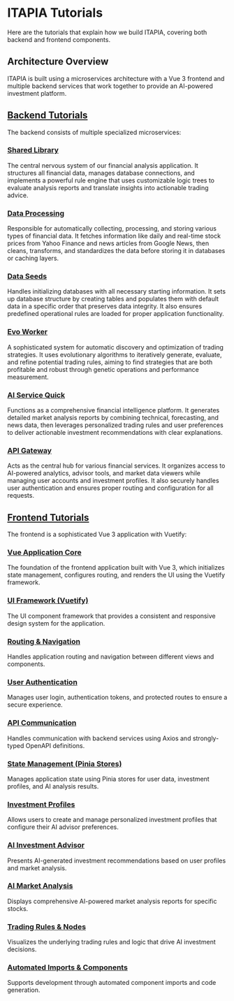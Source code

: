 # ITAPIA Tutorials

Here are the tutorials that explain how we build ITAPIA, covering both backend and frontend components.

## Architecture Overview

ITAPIA is built using a microservices architecture with a Vue 3 frontend and multiple backend services that work together to provide an AI-powered investment platform.

## [Backend Tutorials](./backend/index.md)

The backend consists of multiple specialized microservices:

### [Shared Library](./backend/shared/index.md)
The central nervous system of our financial analysis application. It structures all financial data, manages database connections, and implements a powerful rule engine that uses customizable logic trees to evaluate analysis reports and translate insights into actionable trading advice.

### [Data Processing](./backend/data_processing/index.md)
Responsible for automatically collecting, processing, and storing various types of financial data. It fetches information like daily and real-time stock prices from Yahoo Finance and news articles from Google News, then cleans, transforms, and standardizes the data before storing it in databases or caching layers.

### [Data Seeds](./backend/data_seeds/index.md)
Handles initializing databases with all necessary starting information. It sets up database structure by creating tables and populates them with default data in a specific order that preserves data integrity. It also ensures predefined operational rules are loaded for proper application functionality.

### [Evo Worker](./backend/evo_worker/index.md)
A sophisticated system for automatic discovery and optimization of trading strategies. It uses evolutionary algorithms to iteratively generate, evaluate, and refine potential trading rules, aiming to find strategies that are both profitable and robust through genetic operations and performance measurement.

### [AI Service Quick](./backend/ai_service_quick/index.md)
Functions as a comprehensive financial intelligence platform. It generates detailed market analysis reports by combining technical, forecasting, and news data, then leverages personalized trading rules and user preferences to deliver actionable investment recommendations with clear explanations.

### [API Gateway](./backend/api_gateway/index.md)
Acts as the central hub for various financial services. It organizes access to AI-powered analytics, advisor tools, and market data viewers while managing user accounts and investment profiles. It also securely handles user authentication and ensures proper routing and configuration for all requests.

## [Frontend Tutorials](./frontend/index.md)

The frontend is a sophisticated Vue 3 application with Vuetify:

### [Vue Application Core](./frontend/03_vue_application_core_.md)
The foundation of the frontend application built with Vue 3, which initializes state management, configures routing, and renders the UI using the Vuetify framework.

### [UI Framework (Vuetify)](./frontend/02_ui_framework__vuetify__.md)
The UI component framework that provides a consistent and responsive design system for the application.

### [Routing & Navigation](./frontend/01_routing___navigation_.md)
Handles application routing and navigation between different views and components.

### [User Authentication](./frontend/04_user_authentication_.md)
Manages user login, authentication tokens, and protected routes to ensure a secure experience.

### [API Communication](./frontend/05_api_communication__axios___openapi_types__.md)
Handles communication with backend services using Axios and strongly-typed OpenAPI definitions.

### [State Management (Pinia Stores)](./frontend/06_state_management__pinia_stores__.md)
Manages application state using Pinia stores for user data, investment profiles, and AI analysis results.

### [Investment Profiles](./frontend/07_investment_profiles_.md)
Allows users to create and manage personalized investment profiles that configure their AI advisor preferences.

### [AI Investment Advisor](./frontend/08_ai_investment_advisor_.md)
Presents AI-generated investment recommendations based on user profiles and market analysis.

### [AI Market Analysis](./frontend/09_ai_market_analysis_.md)
Displays comprehensive AI-powered market analysis reports for specific stocks.

### [Trading Rules & Nodes](./frontend/10_trading_rules___nodes_.md)
Visualizes the underlying trading rules and logic that drive AI investment decisions.

### [Automated Imports & Components](./frontend/11_automated_imports___components_.md)
Supports development through automated component imports and code generation.